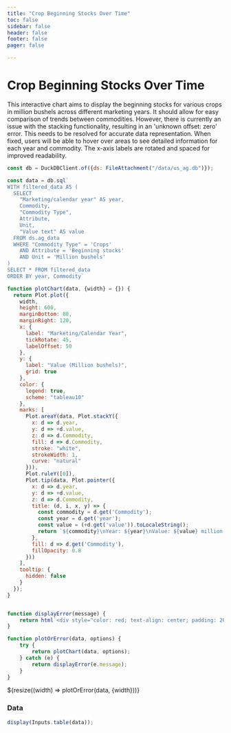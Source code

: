 ```yaml
---
title: "Crop Beginning Stocks Over Time"
toc: false
sidebar: false
header: false
footer: false
pager: false

---
```


# Crop Beginning Stocks Over Time

This interactive chart aims to display the beginning stocks for various crops in million bushels across different marketing years. It should allow for easy comparison of trends between commodities. However, there is currently an issue with the stacking functionality, resulting in an 'unknown offset: zero' error. This needs to be resolved for accurate data representation. When fixed, users will be able to hover over areas to see detailed information for each year and commodity. The x-axis labels are rotated and spaced for improved readability.


```js
const db = DuckDBClient.of({ds: FileAttachment("/data/us_ag.db")});
```

```js
const data = db.sql`
WITH filtered_data AS (
  SELECT 
    "Marketing/calendar year" AS year,
    Commodity,
    "Commodity Type",
    Attribute,
    Unit,
    "Value text" AS value
  FROM ds.ag_data
  WHERE "Commodity Type" = 'Crops'
    AND Attribute = 'Beginning stocks'
    AND Unit = 'Million bushels'
)
SELECT * FROM filtered_data
ORDER BY year, Commodity`
```


```js
function plotChart(data, {width} = {}) {
  return Plot.plot({
    width,
    height: 600,
    marginBottom: 80,
    marginRight: 120,
    x: {
      label: "Marketing/Calendar Year",
      tickRotate: 45,
      labelOffset: 50
    },
    y: {
      label: "Value (Million bushels)",
      grid: true
    },
    color: {
      legend: true,
      scheme: "tableau10"
    },
    marks: [
      Plot.areaY(data, Plot.stackY({
        x: d => d.year,
        y: d => +d.value,
        z: d => d.Commodity,
        fill: d => d.Commodity,
        stroke: "white",
        strokeWidth: 1,
        curve: "natural"
      })),
      Plot.ruleY([0]),
      Plot.tip(data, Plot.pointer({
        x: d => d.year,
        y: d => +d.value,
        z: d => d.Commodity,
        title: (d, i, x, y) => {
          const commodity = d.get('Commodity');
          const year = d.get('year');
          const value = (+d.get('value')).toLocaleString();
          return `${commodity}\nYear: ${year}\nValue: ${value} million bushels`;
        },
        fill: d => d.get('Commodity'),
        fillOpacity: 0.8
      }))
    ],
    tooltip: {
      hidden: false
    }
  });
}


function displayError(message) {
    return html`<div style="color: red; text-align: center; padding: 20px;">Error: ${message}</div>`;
}

function plotOrError(data, options) {
    try {
        return plotChart(data, options);
    } catch (e) {
        return displayError(e.message);
    }
}
```


<div class="grid grid-cols-1">
    <div class="card">
        ${resize((width) => plotOrError(data, {width}))}
    </div>
</div>

### Data

```js
display(Inputs.table(data));
```